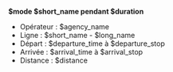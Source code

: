 **$mode $short_name pendant $duration**
- Opérateur : $agency_name
- Ligne : $short_name - $long_name
- Départ : $departure_time à $departure_stop
- Arrivée : $arrival_time à $arrival_stop
- Distance : $distance